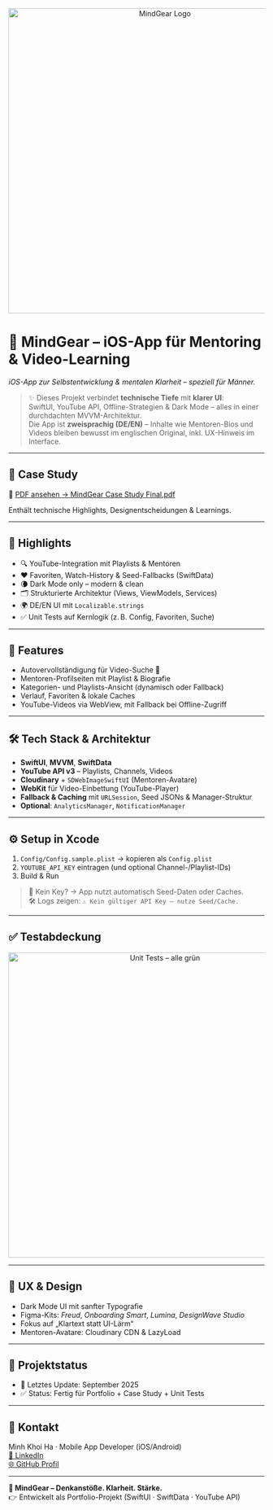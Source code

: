 <p align="center">
  <img src="https://res.cloudinary.com/dpaehynl2/image/upload/v1759330282/MindGear_README_SlideWide_1600x900_nilt0u.png" alt="MindGear Logo" width="600" />
</p>

# 🧠 **MindGear – iOS-App für Mentoring & Video-Learning**

*iOS-App zur Selbstentwicklung & mentalen Klarheit – speziell für Männer.*

> ✨ Dieses Projekt verbindet **technische Tiefe** mit **klarer UI**:  
> SwiftUI, YouTube API, Offline-Strategien & Dark Mode – alles in einer durchdachten MVVM-Architektur.  
> Die App ist **zweisprachig (DE/EN)** – Inhalte wie Mentoren-Bios und Videos bleiben bewusst im englischen Original, inkl. UX-Hinweis im Interface.

---

## 📄 Case Study

📘 [PDF ansehen → MindGear Case Study Final.pdf](./MindGear%20Case%20Study%20Final.pdf)

Enthält technische Highlights, Designentscheidungen & Learnings.

---

## 🚀 Highlights

- 🔍 YouTube-Integration mit Playlists & Mentoren
- ❤️ Favoriten, Watch-History & Seed-Fallbacks (SwiftData)
- 🌘 Dark Mode only – modern & clean
- 🗂️ Strukturierte Architektur (Views, ViewModels, Services)
- 🌍 DE/EN UI mit `Localizable.strings`
- ✅ Unit Tests auf Kernlogik (z. B. Config, Favoriten, Suche)

---

## 🧩 Features

- Autovervollständigung für Video-Suche 🎯  
- Mentoren-Profilseiten mit Playlist & Biografie  
- Kategorien- und Playlists-Ansicht (dynamisch oder Fallback)  
- Verlauf, Favoriten & lokale Caches  
- YouTube-Videos via WebView, mit Fallback bei Offline-Zugriff  

---

## 🛠️ Tech Stack & Architektur

- **SwiftUI**, **MVVM**, **SwiftData**
- **YouTube API v3** – Playlists, Channels, Videos
- **Cloudinary** + `SDWebImageSwiftUI` (Mentoren-Avatare)
- **WebKit** für Video-Einbettung (YouTube-Player)
- **Fallback & Caching** mit `URLSession`, Seed JSONs & Manager-Struktur
- **Optional**: `AnalyticsManager`, `NotificationManager`

---

## ⚙️ Setup in Xcode

1. `Config/Config.sample.plist` → kopieren als `Config.plist`
2. `YOUTUBE_API_KEY` eintragen (und optional Channel-/Playlist-IDs)
3. Build & Run

> 🔄 Kein Key? → App nutzt automatisch Seed-Daten oder Caches.  
> 🛠 Logs zeigen: `⚠️ Kein gültiger API Key – nutze Seed/Cache.`

---

## ✅ Testabdeckung

<p align="center">
  <img src="https://res.cloudinary.com/dpaehynl2/image/upload/v1756995107/Unit_Tests_vavwls.png" alt="Unit Tests – alle grün" width="600" />
</p>

---

## 🧠 UX & Design

- Dark Mode UI mit sanfter Typografie  
- Figma-Kits: *Freud*, *Onboarding Smart*, *Lumina*, *DesignWave Studio*  
- Fokus auf „Klartext statt UI-Lärm“  
- Mentoren-Avatare: Cloudinary CDN & LazyLoad

---

## 📆 Projektstatus

- 🔄 Letztes Update: September 2025  
- ✅ Status: Fertig für Portfolio + Case Study + Unit Tests

---

## 👋 Kontakt

Minh Khoi Ha · Mobile App Developer (iOS/Android)  
[💼 LinkedIn](https://www.linkedin.com/in/minh-khoi-ha-209561142)  
[🌐 GitHub Profil](https://github.com/KhoiiHa)

---

**🚀 MindGear – Denkanstöße. Klarheit. Stärke.**  
👉 Entwickelt als Portfolio-Projekt (SwiftUI · SwiftData · YouTube API)
